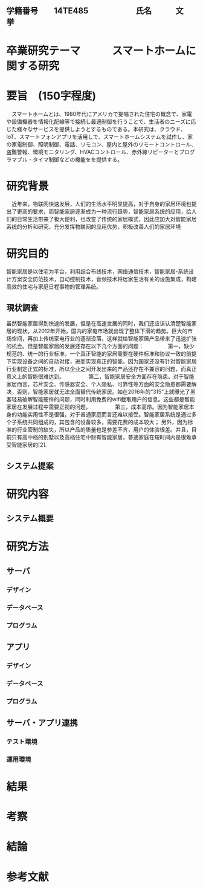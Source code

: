 ## 学籍番号　　14TE485　　　　　　氏名　　　文　挙

# 卒業研究テーマ　　　スマートホームに関する研究

# 要旨　(150字程度)
　スマートホームとは、1980年代にアメリカで提唱された住宅の概念で、家電や設備機器を情報化配線等で接続し最適制御を行うことで、生活者のニーズに応じた様々なサービスを提供しようとするものである。本研究は、クラウド、IoT、スマートフォンアプリを活用しで、スマートホームシステムを試作し、家の家電制御、照明制御、電話、リモコン、屋内と屋外のリモートコントロール、盗難警報、環境モニタリング、HVACコントロール、赤外線リピーターとプログラマブル・タイマ制御などの機能をを提供する。


# 研究背景
　近年来，物联网快速发展，人们的生活水平明显提高，对于自身的家居环境也提出了更高的要求，而智能家居逐渐成为一种流行趋势，智能家居系统的应用，给人们的日常生活带来了极大便利，也改变了传统的家居模式，因此应加大对智能家居系统的分析和研究，充分发挥物联网的应用优势，积极改善人们的家居环境


# 研究目的
智能家居是以住宅为平台，利用综合布线技术，网络通信技术，智能家居-系统设计方案安全防范技术，自动控制技术，音频技术将居家生活有关的设施集成，构建高效的住宅与家庭日程事物的管理系统。

## 現状調査
虽然智能家居得到快速的发展，但是在高速发展的同时，我们还应该认清楚智能家居的现状。从2012年开始，国内的家电市场就出现了整体下滑的趋势。巨大的市场空间，再加上传统家电行业的逐渐没落，这样就给智能家居产品带来了迅速扩张的机会。但是智能家居的发展还存在以下几个方面的问题：
　　
　　第一，缺少规范的、统一的行业标准。一个真正智能的家居需要在硬件标准和协议一致的前提下实现设备之间的自动对接，进而实现真正的智能。因为国家还没有针对智能家居行业制定正式的标准，所以企业之间开发出来的产品还存在不兼容的问题，而真正意义上的智能很难达到。
　　
　　第二，智能家居安全方面存在隐患。对于智能家居而言，芯片安全、传感器安全、个人隐私、可靠性等方面的安全隐患都需要解决，否则，智能家居就无法全面替代传统家居。如在2016年的“315”上就曝光了黑客轻易破解智能硬件的问题，同时利用免费的wifi截取用户的信息。这些都是智能家居在发展过程中需要正视的问题。
　　
　　第三，成本高昂。因为智能家居本身的功能实用性不是很强，对于普通家庭而言还难以接受。智能家居系统是通过多个子系统共同组成的，其包含的设备较多，需要花费的成本较大； 另外，因为标准的行业管制的缺失，所以产品的质量也是参差不齐，用户的体验很差。并且，目前只有高中档的别墅以及高档住宅中财有智能家居，普通家庭在短时间内是很难承受智能家居的[2].
　　

## システム提案

# 研究内容

## システム概要

# 研究方法

## サーバ

### デザイン

### データベース

### プログラム

## アプリ

### デザイン

### データベース

### プログラム

## サーバ・アプリ連携

### テスト環境

### 運用環境

# 結果


# 考察


# 結論


# 参考文献
